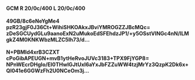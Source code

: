 #### GCM R 20/0c/400 L 20/0c/400
**49GB/8c6eNeYgMe4**<br/>**pzR23gjF0J36Ct+WihiSHKOAkxJBviYMROGZZJBcMQc=**<br/>**zDeSGCUydGLu9aanoExN2uMukoEdSFEhdzJP1/+y5OSstVINGc4nN/lLMgkZ4M0KNKWbzMLZC5lh73/d...**<br/><br/>
**N+PBMId4xrB3CZXT**<br/>**cPoGibAPEUGN+mvB1ytHeRvoJUVc3183+TPX9FjYGP8=**<br/>**NPnWEcrDHgIo/EI0THwIGJtUxI6aYxJbFZZuWW4tzjMrYz3QzpK2Dk6x+Ql041e6GGWzFh2U0NCeOm3j...**